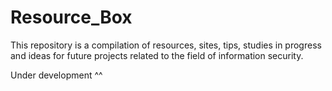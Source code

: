 # Resource_Box

This repository is a compilation of resources, sites, tips, studies in progress and ideas for future projects related to the field of information security.


Under development ^^